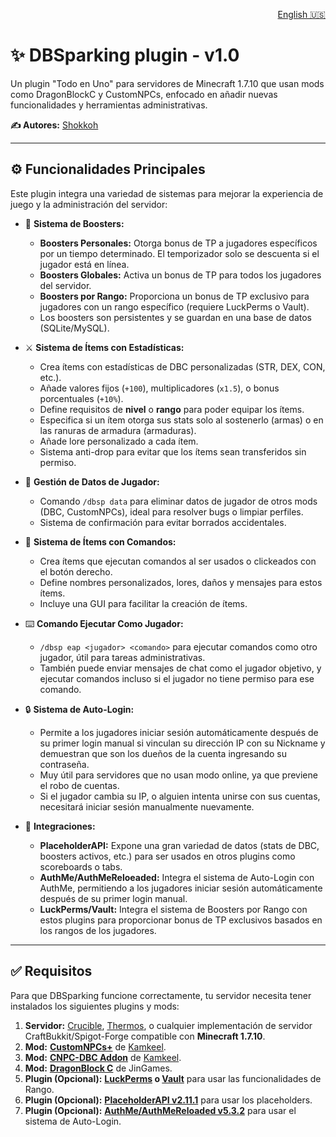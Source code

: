 <p align="right">
  <a href="./README.md">English 🇺🇸</a>
</p>

# ✨ DBSparking plugin - v1.0

Un plugin "Todo en Uno" para servidores de Minecraft 1.7.10 que usan mods como DragonBlockC y CustomNPCs, enfocado en añadir nuevas funcionalidades y herramientas administrativas.

**✍️ Autores:** [Shokkoh](https://github.com/Shokkoh)

---

## ⚙️ Funcionalidades Principales

Este plugin integra una variedad de sistemas para mejorar la experiencia de juego y la administración del servidor:

* 🚀 **Sistema de Boosters:**
    * **Boosters Personales:** Otorga bonus de TP a jugadores específicos por un tiempo determinado. El temporizador solo se descuenta si el jugador está en línea.
    * **Boosters Globales:** Activa un bonus de TP para todos los jugadores del servidor.
    * **Boosters por Rango:** Proporciona un bonus de TP exclusivo para jugadores con un rango específico (requiere LuckPerms o Vault).
    * Los boosters son persistentes y se guardan en una base de datos (SQLite/MySQL).

* ⚔️ **Sistema de Ítems con Estadísticas:**
    * Crea ítems con estadísticas de DBC personalizadas (STR, DEX, CON, etc.).
    * Añade valores fijos (`+100`), multiplicadores (`x1.5`), o bonus porcentuales (`+10%`).
    * Define requisitos de **nivel** o **rango** para poder equipar los ítems.
    * Especifica si un ítem otorga sus stats solo al sostenerlo (armas) o en las ranuras de armadura (armaduras).
    * Añade lore personalizado a cada ítem.
    * Sistema anti-drop para evitar que los ítems sean transferidos sin permiso.

* 🔧 **Gestión de Datos de Jugador:**
    * Comando `/dbsp data` para eliminar datos de jugador de otros mods (DBC, CustomNPCs), ideal para resolver bugs o limpiar perfiles.
    * Sistema de confirmación para evitar borrados accidentales.

* 🎁 **Sistema de Ítems con Comandos:**
    * Crea ítems que ejecutan comandos al ser usados o clickeados con el botón derecho.
    * Define nombres personalizados, lores, daños y mensajes para estos ítems.
    * Incluye una GUI para facilitar la creación de ítems.

* ⌨️ **Comando Ejecutar Como Jugador:**
    * `/dbsp eap <jugador> <comando>` para ejecutar comandos como otro jugador, útil para tareas administrativas.
    * También puede enviar mensajes de chat como el jugador objetivo, y ejecutar comandos incluso si el jugador no tiene permiso para ese comando.

* 🔒 **Sistema de Auto-Login:**
    * Permite a los jugadores iniciar sesión automáticamente después de su primer login manual si vinculan su dirección IP con su Nickname y demuestran que son los dueños de la cuenta ingresando su contraseña.
    * Muy útil para servidores que no usan modo online, ya que previene el robo de cuentas.
    * Si el jugador cambia su IP, o alguien intenta unirse con sus cuentas, necesitará iniciar sesión manualmente nuevamente.

* 🔗 **Integraciones:**
    * **PlaceholderAPI:** Expone una gran variedad de datos (stats de DBC, boosters activos, etc.) para ser usados en otros plugins como scoreboards o tabs.
    * **AuthMe/AuthMeReloeaded:** Integra el sistema de Auto-Login con AuthMe, permitiendo a los jugadores iniciar sesión automáticamente después de su primer login manual.
    * **LuckPerms/Vault:** Integra el sistema de Boosters por Rango con estos plugins para proporcionar bonus de TP exclusivos basados en los rangos de los jugadores.

---

## ✅ Requisitos

Para que DBSparking funcione correctamente, tu servidor necesita tener instalados los siguientes plugins y mods:

1.  **Servidor:** [Crucible](https://github.com/CrucibleMC/Crucible), [Thermos](https://github.com/CyberdyneCC/Thermos), o cualquier implementación de servidor CraftBukkit/Spigot-Forge compatible con **Minecraft 1.7.10**.
2.  **Mod:** **[CustomNPCs+](https://github.com/KAMKEEL/CustomNPC-Plus)** de [Kamkeel](https://github.com/KAMKEEL).
3.  **Mod:** **[CNPC-DBC Addon](https://github.com/KAMKEEL/CustomNPC-DBC-Addon)** de [Kamkeel](https://github.com/KAMKEEL).
4.  **Mod:** **[DragonBlock C](https://www.curseforge.com/minecraft/mc-mods/jingames-dragon-block-c)** de JinGames.
5.  **Plugin (Opcional):** **[LuckPerms](https://luckperms.net/) o [Vault](https://www.spigotmc.org/resources/vault.34315/)** para usar las funcionalidades de Rango.
6.  **Plugin (Opcional):** **[PlaceholderAPI v2.11.1](https://www.spigotmc.org/resources/placeholderapi.6245/update?update=437598)** para usar los placeholders.
7. **Plugin (Opcional):** **[AuthMe/AuthMeReloaded v5.3.2](https://www.spigotmc.org/resources/authme-reloaded.6269/)** para usar el sistema de Auto-Login.